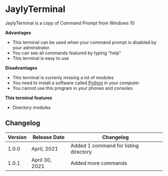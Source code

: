 # JaylyTerminal
JaylyTerminal is a copy of Command Prompt from Windows 10

**Advantages**
- This terminal can be used when your command prompt is disabled by your adminstrator.
- You can see all commands featured by typing "help"
- This terminal is easy to use

**Disadvantages**
- This terminal is currenly missing a lot of modules
- You need to install a software called [Python](https://www.python.org/downloads/release/python-394/) in your computer
- You cannot use this program in your phones and consoles

**This terminal features**
- Directory modules

## Changelog
Version | Release Date | Changelog
--- | --- | ---
1.0.0 | April, 2021 | Added 1 command for listing directory
1.0.1 | April 30, 2021 | Added more commands
